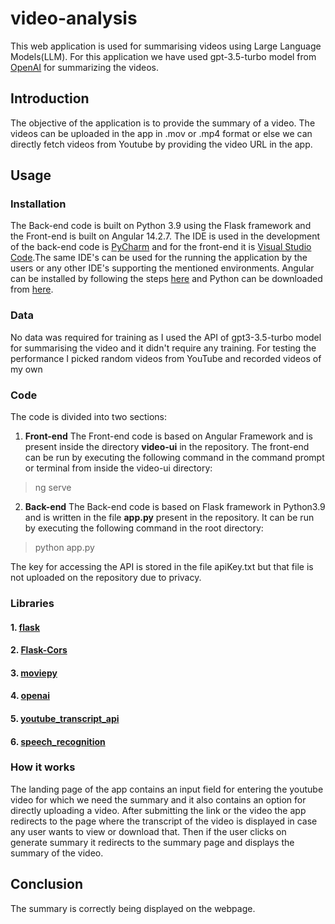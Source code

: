 # video-analysis

This web application is used for summarising videos using Large Language Models(LLM). For this application we have used gpt-3.5-turbo model from [OpenAI](https://openai.com)  for summarizing the videos.


## Introduction

The objective of the application is to provide the summary of a video. The videos can be uploaded in the app in .mov or .mp4 format or else we can directly fetch videos from Youtube by providing the video URL in the app.


## Usage

### Installation

The Back-end code is built on Python 3.9 using the Flask framework and the Front-end is built on Angular 14.2.7. The IDE is used in the development of the back-end code is [PyCharm](https://www.jetbrains.com/pycharm/) and for the front-end it is [Visual Studio Code](https://code.visualstudio.com).The same IDE's can be used for the running the application by the users or any other IDE's supporting the mentioned environments.
Angular can be installed by following the steps [here](https://angular.io/guide/setup-local) and Python can be downloaded from [here](https://www.python.org/downloads/).

### Data

No data was required for training as I used the API of gpt3-3.5-turbo model for summarising the video and it didn't require any training. For testing the performance I picked random videos from YouTube and recorded videos of my own

### Code

The code is divided into two sections: 

1. __Front-end__ 
The Front-end code is based on Angular Framework and is present inside the directory __video-ui__ in the repository. The front-end can be run by executing the following command in the command prompt or terminal from inside the video-ui directory:

> ng serve

2. __Back-end__
The Back-end code is based on Flask framework in Python3.9 and is written in the file __app.py__ present in the repository. It can be run by executing the following command in the root directory:

> python app.py

The key for accessing the API is stored in the file apiKey.txt but that file is not uploaded on the repository due to privacy.

### Libraries

#### 1. [flask](https://flask.palletsprojects.com/en/2.2.x/)
#### 2. [Flask-Cors](https://flask-cors.readthedocs.io/en/latest/)
#### 3. [moviepy](https://pypi.org/project/moviepy/)
#### 4. [openai](https://openai.com/blog/openai-api)
#### 5. [youtube_transcript_api](https://pypi.org/project/youtube-transcript-api/)
#### 6. [speech_recognition](https://pypi.org/project/SpeechRecognition/)

### How it works

The landing page of the app contains an input field for entering the youtube video for which we need the summary and it also contains an option for directly uploading a video.
After submitting the link or the video the app redirects to the page where the transcript of the video is displayed in case any user wants to view or download that.
Then if the user clicks on generate summary it redirects to the summary page and displays the summary of the video.


## Conclusion

The summary is correctly being displayed on the webpage.